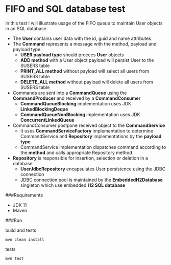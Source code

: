 # FIFO and SQL database test

In this test I will illustrate usage of the FIFO queue to maintain User objects in an SQL database.

* The **User** contains user data with the id, guid and name attributes
* The **Command** represents a message with the method, payload and payload type
    * **USER payload type** should procces **User** objects
    * **ADD method** with a User object payload will persist User to the SUSERS table 
    * **PRINT_ALL method** without payload will select all users from SUSERS table 
    * **DELETE_ALL method** without payload will delete all users from SUSERS table 
* Commands are sent into a **CommandQueue** using the **CommandProducer** and received by a **CommandConsumer**
    * **CommandQueueBlocking** implementation uses JDK **LinkedBlockingDeque**
    * **CommandQueueNonBlocking** implementation uses JDK **ConcurrentLinkedQueue**
* CommandConsumer postpone received object to the **CommandService**
    * It uses **CommandServiceFactory** implementation to determine CommandService and **Repository** implementations by the **payload type**
    * CommandService implementation dispatches command according to the **method** and calls appropriate Repository method
* **Repository** is responsible for insertion, selection or deletion in a database
    * **UserJdbcRepository** encapsulates User persistence using the JDBC connection
    * JDBC connection pool is maintained by the **EmbeddedH2Database** singleton which use embedded **H2 SQL database**


###Requirements

* JDK 11
* Maven


###Run

build and tests

	mvn clean install

tests

	mvn test


